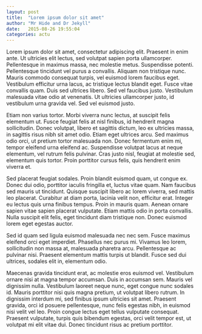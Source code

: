 ```yaml
---
layout: post
title:  "Lorem ipsum dolor sit amet"
author: "Mr Hide and Dr Jekyll"
date:   2015-08-26 19:55:04
categories: actu
---
```


Lorem ipsum dolor sit amet, consectetur adipiscing elit. Praesent in enim ante. Ut ultricies elit lectus, sed volutpat sapien porta ullamcorper. Pellentesque in maximus massa, nec molestie metus. Suspendisse potenti. Pellentesque tincidunt vel purus a convallis. Aliquam non tristique nunc. Mauris commodo consequat turpis, vel euismod lorem faucibus eget. Vestibulum efficitur urna lacus, ac tristique lectus blandit eget. Fusce vitae convallis quam. Duis sed ultrices libero. Sed vel faucibus justo. Vestibulum malesuada vitae odio at venenatis. Ut ultricies ullamcorper justo, id vestibulum urna gravida vel. Sed vel euismod justo.

Etiam non varius tortor. Morbi viverra nunc lectus, at suscipit felis elementum ut. Fusce feugiat felis at nisl finibus, id hendrerit magna sollicitudin. Donec volutpat, libero et sagittis dictum, leo ex ultricies massa, in sagittis risus nibh sit amet odio. Etiam eget ultrices arcu. Sed maximus odio orci, ut pretium tortor malesuada non. Donec fermentum enim mi, tempor eleifend urna eleifend ac. Suspendisse volutpat lacus at neque elementum, vel rutrum felis pulvinar. Cras justo nisl, feugiat at molestie sed, elementum quis tortor. Proin porttitor cursus felis, quis hendrerit enim viverra et.

Sed placerat feugiat sodales. Proin blandit euismod quam, ut congue ex. Donec dui odio, porttitor iaculis fringilla et, luctus vitae quam. Nam faucibus sed mauris ut tincidunt. Quisque suscipit libero ac lorem viverra, sed mattis leo placerat. Curabitur at diam porta, lacinia velit non, efficitur erat. Integer eu lectus quis urna finibus tempus. Proin in mauris quam. Aenean ornare sapien vitae sapien placerat vulputate. Etiam mattis odio in porta convallis. Nulla suscipit elit felis, eget tincidunt diam tristique non. Donec euismod lorem eget egestas auctor.

Sed id quam sed ligula euismod malesuada nec nec sem. Fusce maximus eleifend orci eget imperdiet. Phasellus nec purus mi. Vivamus leo lorem, sollicitudin non massa at, malesuada pharetra arcu. Pellentesque ac pulvinar nisi. Praesent elementum mattis turpis ut blandit. Fusce sed dui ultrices, sodales elit in, elementum odio.

Maecenas gravida tincidunt erat, ac molestie eros euismod vel. Vestibulum ornare nisi at magna tempor accumsan. Duis in accumsan sem. Mauris vel dignissim nulla. Vestibulum laoreet neque nunc, eget congue nunc sodales id. Mauris porttitor nisi quis magna pretium, ut volutpat libero rutrum. In dignissim interdum mi, sed finibus ipsum ultricies sit amet. Praesent gravida, orci id posuere pellentesque, nunc felis egestas nibh, in euismod nisi velit vel leo. Proin congue lectus eget tellus vulputate consequat. Praesent vulputate, turpis quis bibendum egestas, orci velit tempor est, ut volutpat mi elit vitae dui. Donec tincidunt risus ac pretium porttitor. 

